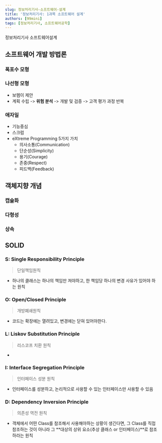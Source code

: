 ```yaml
---
slug: 정보처리기사-소프트웨어-설계
title: '정보처리기사: 1과목 소프트웨어 설계'
authors: [99mini]
tags: [정보처리기사, 소프트웨어공학]
---
```


정보처리기사 소프트웨어설계

<!-- truncate -->

## 소프트웨어 개발 방법론

### 폭포수 모형

### 나선형 모형

- 보헴이 제안
- 계획 수립 -> **위험 분석** -> 개발 및 검증 -> 고객 평가 과정 반복

### 애자일

- 기능중심
- 스크럼
- eXtreme Programming
  5가지 가치
  - 의사소통(Communication)
  - 단순성(Simplicity)
  - 용기(Courage)
  - 존중(Respect)
  - 피드백(Feedback)

## 객체지향 개념

### 캡슐화

### 다형성

### 상속

## SOLID

### **S**: Single Responsibility Principle

> 단일책임원칙

- 하나의 클래스는 하나의 책임만 져야하고, 한 책임당 하나의 변경 사유가 있어야 하는 원칙

### **O**: Open/Closed Principle

> 개방폐쇄원칙

- 코드는 확장에는 열려있고, 변경에는 닫혀 있어야한다.

### **L**: Liskov Substitution Principle

> 리스코프 치환 원칙

-

### **I**: Interface Segregation Principle

> 인터페이스 성분 원칙

- 인터페이스를 성분하고, 논리적으로 사용할 수 있는 인터페이스만 사용할 수 있음

### **D**: Dependency Inversion Principle

> 의존성 역전 원칙

- 객체에서 어떤 Class를 참조해서 사용해야하는 상황이 생긴다면, 그 Class를 직접 참조하는 것이 아니라 그 **대상의 상위 요소(추상 클래스 or 인터페이스)**로 참조하라는 원칙
